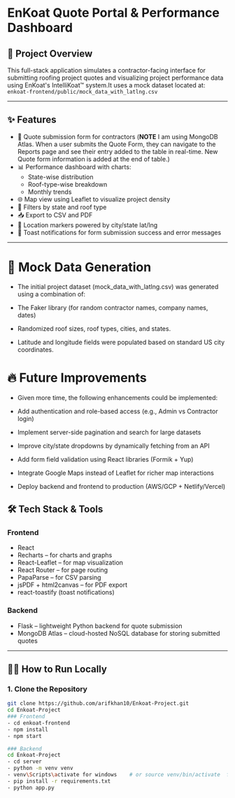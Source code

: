 #  EnKoat Quote Portal & Performance Dashboard

## 🚀 Project Overview   
This full-stack application simulates a contractor-facing interface for submitting roofing project quotes and visualizing project performance data using EnKoat's IntelliKoat™ system.It uses a mock dataset located at:  `enkoat-frontend/public/mock_data_with_latlng.csv`

---

## ✨ Features  
- 🧾 Quote submission form for contractors (**NOTE** I am using MongoDB Atlas. When a user submits the Quote Form, they can navigate to the Reports page and see their entry added to the 
     table in real-time. New Quote form information is added at the end of table.)
- 📊 Performance dashboard with charts:  
  - State-wise distribution  
  - Roof-type-wise breakdown  
  - Monthly trends  
- 🌐 Map view using Leaflet to visualize project density  
- 🎯 Filters by state and roof type  
- 📥 Export to CSV and PDF  
- 📍 Location markers powered by city/state lat/lng
- 🔔 Toast notifications for form submission success and error messages

---
# 🧪 Mock Data Generation
- The initial project dataset (mock_data_with_latlng.csv) was generated using a combination of:

- The Faker library (for random contractor names, company names, dates)

- Randomized roof sizes, roof types, cities, and states.

- Latitude and longitude fields were populated based on standard US city coordinates.

# 🔥 Future Improvements
- Given more time, the following enhancements could be implemented:

- Add authentication and role-based access (e.g., Admin vs Contractor login)

- Implement server-side pagination and search for large datasets

- Improve city/state dropdowns by dynamically fetching from an API

- Add form field validation using React libraries (Formik + Yup)

- Integrate Google Maps instead of Leaflet for richer map interactions

- Deploy backend and frontend to production (AWS/GCP + Netlify/Vercel)

## 🛠️ Tech Stack & Tools  

### **Frontend**
- React  
- Recharts – for charts and graphs  
- React-Leaflet – for map visualization  
- React Router – for page routing  
- PapaParse – for CSV parsing  
- jsPDF + html2canvas – for PDF export
- react-toastify (toast notifications)  

### **Backend**
- Flask – lightweight Python backend for quote submission  
- MongoDB Atlas – cloud-hosted NoSQL database for storing submitted quotes  

---

## 🧑‍💻 How to Run Locally  

### 1. Clone the Repository

```bash
git clone https://github.com/arifkhan10/Enkoat-Project.git
cd Enkoat-Project
### Frontend
- cd enkoat-frontend
- npm install
- npm start

### Backend
cd Enkoat-Project
- cd server
- python -m venv venv
- venv\Scripts\activate for windows    # or source venv/bin/activate  for mac
- pip install -r requirements.txt
- python app.py

